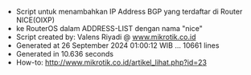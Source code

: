 - Script untuk menambahkan IP Address BGP yang terdaftar di Router NICE(OIXP)
- ke RouterOS dalam ADDRESS-LIST dengan nama "nice"
- Script created by: Valens Riyadi @ www.mikrotik.co.id
- Generated at 26 September 2024 01:00:12 WIB ... 10661 lines
- Generated in 10.636 seconds
- How-to: http://www.mikrotik.co.id/artikel_lihat.php?id=23
